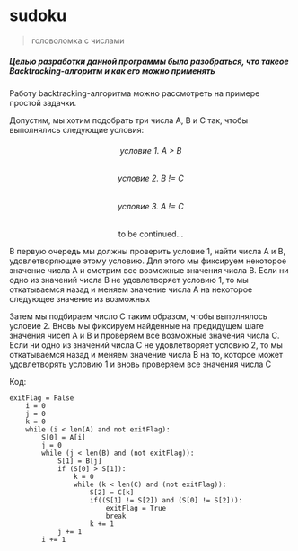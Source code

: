 # **sudoku**
> головоломка с числами

##### Целью разработки данной программы было разобраться, что такеое Backtracking-алгоритм и как его можно применять

Работу backtracking-алгоритма можно рассмотреть на примере простой задачки.

Допустим, мы хотим подобрать три числа A, B и C так, чтобы выполнялись следующие условия:

<div style = "text-align: center">

###### условие 1.  A > B

###### условие 2.  B != C

###### условие 3.  A != C

to be continued...
</div>


В первую очередь мы должны проверить условие 1, найти числа A и B, удовлетворяющие этому условию. Для этого мы фиксируем некоторое значение числа A и смотрим все возможные значения числа B. Если ни одно из значений числа B не удовлетворяет условию 1, то мы откатываемся назад и меняем значение числа A на некоторое следующее значение из возможных

Затем мы подбираем число C таким образом, чтобы выполнялось условие 2. Вновь мы фиксируем найденные на предидущем шаге значения чисел A и B и проверяем все возможные значения числа C. Если ни одно из значений числа C не удовлетворяет условию 2, то мы откатываемся назад и меняем значение числа B на то, которое может удовлетворять условию 1 и вновь проверяем все значения числа C    

Код:

```
exitFlag = False
    i = 0
    j = 0
    k = 0    
    while (i < len(A) and not exitFlag):        
        S[0] = A[i]      
        j = 0          
        while (j < len(B) and (not exitFlag)):
            S[1] = B[j]                     
            if (S[0] > S[1]):                            
                k = 0
                while (k < len(C) and (not exitFlag)):
                    S[2] = C[k]                    
                    if((S[1] != S[2]) and (S[0] != S[2])):                                        
                        exitFlag = True
                        break
                    k += 1
            j += 1                                        
        i += 1

```
